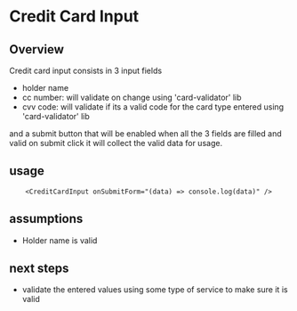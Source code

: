 # Credit Card Input

## Overview
Credit card input consists in 3 input fields
- holder name
- cc number: will validate on change using 'card-validator' lib
- cvv code: will validate if its a valid code for the card type entered using 'card-validator' lib

and a submit button that will be enabled when all the 3 fields are filled and valid
on submit click it will collect the valid data for usage.

## usage
```
    <CreditCardInput onSubmitForm="(data) => console.log(data)" />
```

## assumptions
- Holder name is valid

## next steps
- validate the entered values using some type of service to make sure it is valid